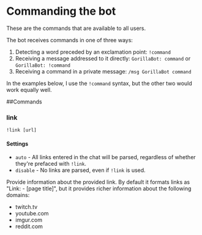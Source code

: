 # Commanding the bot

These are the commands that are available to all users.

The bot receives commands in one of three ways:

1. Detecting a word preceded by an exclamation point: `!command`<br/>
2. Receiving a message addressed to it directly: `GorillaBot: command` or `GorillaBot: !command`<br/>
3. Receiving a command in a private message: `/msg GorillaBot command`

In the examples below, I use the `!command` syntax, but the other two would work equally well.

##Commands

### link
    !link [url]
#### Settings
* `auto` - All links entered in the chat will be parsed, regardless of whether they're prefaced with `!link`.
* `disable` - No links are parsed, even if `!link` is used.

Provide information about the provided link. By default it formats links as "Link: - [page title]", but it provides richer information about the following domains:

* twitch.tv
* youtube.com
* imgur.com
* reddit.com
